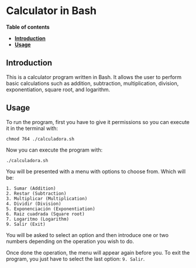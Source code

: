 # Calculator in Bash

**Table of contents**

-   [**Introduction**](#introduction)
-   [**Usage**](#usage)

## Introduction

This is a calculator program written in Bash. It allows the user to perform basic calculations such as addition, subtraction, multiplication, division, exponentiation, square root, and logarithm.  

## Usage

To run the program, first you have to give it permissions so you can execute it in the terminal with:   
```
chmod 764 ./calculadora.sh
```

Now you can execute the program with:   
```
./calculadora.sh
```

You will be presented with a menu with options to choose from. Which will be:   
```
1. Sumar (Addition)
2. Restar (Subtraction)
3. Multiplicar (Multiplication)
4. Dividir (Division)
5. Exponenciación (Exponentiation)
6. Raiz cuadrada (Square root)
7. Logaritmo (Logarithm)
9. Salir (Exit)
```

You will be asked to select an option and then introduce one or two numbers depending on the operation you wish to do.   

Once done the operation, the menu will appear again before you. To exit the program, you just have to select the last option: ```9. Salir```.
